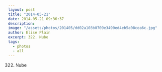 ```yaml
---
layout: post
title: "2014-05-21"
date: 2014-05-21 09:36:37
description: 
image: "/assets/photos/201405/dd02a103b0709e3490ed4eb5a08cea6c.jpg"
author: Elise Plain
excerpt: 322. Nube
tags: 
  - photos
  - all
---
```


322. Nube
<p></p>
